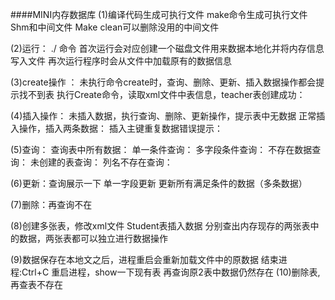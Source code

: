 ####MINI内存数据库
(1)编译代码生成可执行文件
make命令生成可执行文件Shm和中间文件
Make clean可以删除没用的中间文件 

(2)运行：
./ 命令
首次运行会对应创建一个磁盘文件用来数据本地化并将内存信息写入文件
再次运行程序时会从文件中加载原有的数据信息

(3)create操作 ：
未执行命令create时，查询、删除、更新、插入数据操作都会提示找不到表
执行Create命令，读取xml文件中表信息，teacher表创建成功：

(4)插入操作：
未插入数据，执行查询、删除、更新操作，提示表中无数据
正常插入操作，插入两条数据：
插入主键重复数据错误提示：

(5)查询：
查询表中所有数据：
单一条件查询：
多字段条件查询：
不存在数据查询：
未创建的表查询：
列名不存在查询：

(6)更新：查询展示一下
单一字段更新
更新所有满足条件的数据（多条数据）

(7)删除：再查询不在

(8)创建多张表，修改xml文件
Student表插入数据
分别查出内存现存的两张表中的数据，两张表都可以独立进行数据操作

(9)数据保存在本地文之后，进程重启会重新加载文件中的原数据
结束进程:Ctrl+C
重启进程，show一下现有表
再查询原2表中数据仍然存在
(10)删除表,再查表不存在
